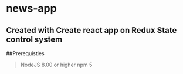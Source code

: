 # news-app

## Created with Create react app on Redux State control system

##Prerequisties
> NodeJS 8.00 or higher
> npm 5